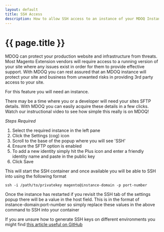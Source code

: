```yaml
---
layout: default
title: SSH Access
description: How to allow SSH access to an instance of your MDOQ Instance
---
```


# {{ page.title }}

MDOQ can protect your production website and infrastructure from threats. Most Magento Extension vendors will require access to a running version of your site where any issues exist in order for them to provide effective support. With MDOQ you can rest assured that an MDOQ instance will protect your site and business from unwanted risks in providing 3rd party access to your site.

For this feature you will need an instance. 

There may be a time where you or a developer will need your sites SFTP details. With MDOQ you can easily acquire these details in a few clicks. Watch our instructional video to see how simple this really is on MDOQ!

*Steps Required*
1. Select the required instance in the left pane
2. Click the Settings (cog) icon
3. Scroll to the base of the popup where you will see 'SSH'
4. Ensure the SFTP option is enabled  
5. To add a new identity simply hit the Plus icon and enter a friendly identity name and paste in the public key
6. Click Save

This will start the SSH container and once available you will be able to SSH into using the following format

`ssh -i /path/to/privatekey magento@instance-domain -p port-number`

Once the instance has restarted if you revisit the SSH tab of the settings popup there will be a value
in the host field. This is in the format of instance-domain:port-number so simply replace these values in the above command to SSH into your container

If you are unsure how to generate SSH keys on different environments you might find [this article useful on GitHub](https://help.github.com/en/github/authenticating-to-github/generating-a-new-ssh-key-and-adding-it-to-the-ssh-agent)